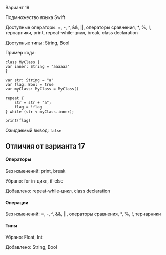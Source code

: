 Вариант 19

Подмножество языка Swift

Доступные операторы: =, -, ^, &&, ||, операторы сравнения, *, %, !, тернарники, print, repeat-while-цикл, break, class declaration

Доступные типы: String, Bool

Пример кода:

```
class MyClass {
var inner: String = "aaaaaa"
}

var str: String = "a"
var flag: Bool = true
var myClass: MyClass = MyClass()

repeat {
	str = str + "a";
	flag = !flag
} while (str < myClass.inner);

print(flag)
```

Ожидаемый вывод: `false`

## Отличия от варианта 17

#### Операторы

Без изменений: print, break

Убрано: for in-цикл, if-else

Добавлено: repeat-while-цикл, class declaration

#### Операции

Без изменений: =, -, ^, &&, ||, операторы сравнения, *, %, !, тернарники

#### Типы

Убрано: Float, Int

Добавлено: String, Bool

